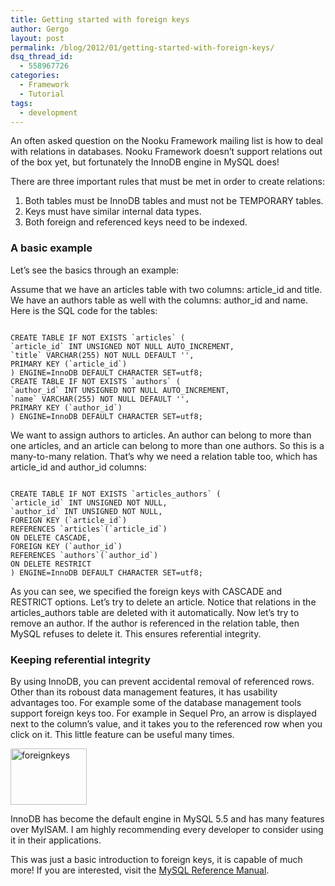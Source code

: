 ```yaml
---
title: Getting started with foreign keys
author: Gergo
layout: post
permalink: /blog/2012/01/getting-started-with-foreign-keys/
dsq_thread_id:
  - 558967726
categories:
  - Framework
  - Tutorial
tags:
  - development
---
```


  <p>
    An often asked question on the Nooku Framework mailing list is how to deal with relations in databases. Nooku Framework doesn&#8217;t support relations out of the box yet, but fortunately the InnoDB engine in MySQL does!
  </p>
  
  <p>
    There are three important rules that must be met in order to create relations:
  </p>
  
  <ol>
    <li>
      Both tables must be InnoDB tables and must not be TEMPORARY tables.
    </li>
    <li>
      Keys must have similar internal data types.
    </li>
    <li>
      Both foreign and referenced keys need to be indexed.
    </li>
  </ol>
  
  <h3 dir="ltr">
    A basic example
  </h3>
  
  <p>
    Let&#8217;s see the basics through an example:
  </p>
  
  <p>
    Assume that we have an articles table with two columns: article_id and title. We have an authors table as well with the columns: author_id and name. Here is the SQL code for the tables:
  </p>
  
<pre><code class="language-sql">
CREATE TABLE IF NOT EXISTS `articles` (
`article_id` INT UNSIGNED NOT NULL AUTO_INCREMENT,
`title` VARCHAR(255) NOT NULL DEFAULT '',
PRIMARY KEY (`article_id`)
) ENGINE=InnoDB DEFAULT CHARACTER SET=utf8;
CREATE TABLE IF NOT EXISTS `authors` (
`author_id` INT UNSIGNED NOT NULL AUTO_INCREMENT,
`name` VARCHAR(255) NOT NULL DEFAULT '',
PRIMARY KEY (`author_id`)
) ENGINE=InnoDB DEFAULT CHARACTER SET=utf8;
</code></pre>
  
  <p>
    We want to assign authors to articles. An author can belong to more than one articles, and an article can belong to more than one authors. So this is a many-to-many relation. That&#8217;s why we need a relation table too, which has article_id and author_id columns:
  </p>
  
<pre><code class="language-sql">
CREATE TABLE IF NOT EXISTS `articles_authors` (
`article_id` INT UNSIGNED NOT NULL,
`author_id` INT UNSIGNED NOT NULL,
FOREIGN KEY (`article_id`)
REFERENCES `articles`(`article_id`)
ON DELETE CASCADE,
FOREIGN KEY (`author_id`)
REFERENCES `authors`(`author_id`)
ON DELETE RESTRICT
) ENGINE=InnoDB DEFAULT CHARACTER SET=utf8;
</code></pre>

  <p>
    As you can see, we specified the foreign keys with CASCADE and RESTRICT options. Let’s try to delete an article. Notice that relations in the articles_authors table are deleted with it automatically. Now let’s try to remove an author. If the author is referenced in the relation table, then MySQL refuses to delete it. This ensures referential integrity.
  </p>
  
  <h3 dir="ltr">
    Keeping referential integrity
  </h3>
  
  <p>
    By using InnoDB, you can prevent accidental removal of referenced rows. Other than its roboust data management features, it has usability advantages too. For example some of the database management tools support foreign keys too. For example in Sequel Pro, an arrow is displayed next to the column’s value, and it takes you to the referenced row when you click on it. This little feature can be useful many times.
  </p>
  
  <div>
    <a title="foreignkeys by joomlatools, on Flickr" href="http://www.flickr.com/photos/joomlatools/6328763089/"><img src="http://farm7.static.flickr.com/6120/6328763089_2a1e7045a3_o.png" alt="foreignkeys" width="122" height="90" /></a>
  </div>
  
  <p>
    InnoDB has become the default engine in MySQL 5.5 and has many features over MyISAM. I am highly recommending every developer to consider using it in their applications.
  </p>
  
  <p>
    This was just a basic introduction to foreign keys, it is capable of much more! If you are interested, visit the <a href="http://dev.mysql.com/doc/refman/5.1/en/innodb-foreign-key-constraints.html">MySQL Reference Manual</a>.
  </p>

